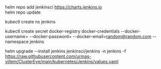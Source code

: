 helm repo add jenkinsci https://charts.jenkins.io                         
helm repo update                               

kubectl create ns jenkins                                                   

kubectl create secret docker-registry docker-credentials --docker-username= --docker-password= --docker-email=random@random.com --namespace jenkins                             

helm upgrade --install jenkins jenkinsci/jenkins -n jenkins -f https://raw.githubusercontent.com/urmas-villem/ClusterEye/main/kubernetes/Jenkins/values.yaml                               
